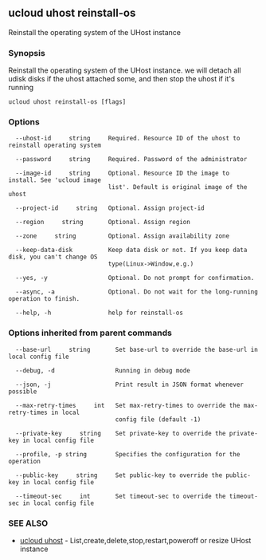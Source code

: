 

## ucloud uhost reinstall-os

Reinstall the operating system of the UHost instance

### Synopsis

Reinstall the operating system of the UHost instance. we will detach all udisk disks if the uhost attached some, and then stop the uhost if it's running

```
ucloud uhost reinstall-os [flags]
```

### Options

```
  --uhost-id     string     Required. Resource ID of the uhost to reinstall operating system 

  --password     string     Required. Password of the administrator 

  --image-id     string     Optional. Resource ID the image to install. See 'ucloud image
                            list'. Default is original image of the uhost 

  --project-id     string   Optional. Assign project-id 

  --region     string       Optional. Assign region 

  --zone     string         Optional. Assign availability zone 

  --keep-data-disk          Keep data disk or not. If you keep data disk, you can't change OS
                            type(Linux->Window,e.g.) 

  --yes, -y                 Optional. Do not prompt for confirmation. 

  --async, -a               Optional. Do not wait for the long-running operation to finish. 

  --help, -h                help for reinstall-os 

```

### Options inherited from parent commands

```
  --base-url     string       Set base-url to override the base-url in local config file 

  --debug, -d                 Running in debug mode 

  --json, -j                  Print result in JSON format whenever possible 

  --max-retry-times     int   Set max-retry-times to override the max-retry-times in local
                              config file (default -1) 

  --private-key     string    Set private-key to override the private-key in local config file 

  --profile, -p string        Specifies the configuration for the operation 

  --public-key     string     Set public-key to override the public-key in local config file 

  --timeout-sec     int       Set timeout-sec to override the timeout-sec in local config file 

```

### SEE ALSO

* [ucloud uhost](developer/cli/cmd/ucloud/uhost)	 - List,create,delete,stop,restart,poweroff or resize UHost instance

